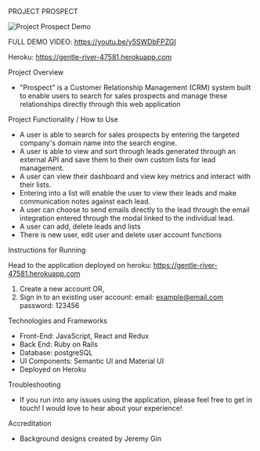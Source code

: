 PROJECT PROSPECT

![Project Prospect Demo](https://media.giphy.com/media/QBGVKlGrSTOz8CdWNm/giphy.gif)

FULL DEMO VIDEO: https://youtu.be/y5SWDbFPZGI

Heroku: https://gentle-river-47581.herokuapp.com

Project Overview
- "Prospect" is a Customer Relationship Management (CRM) system built to enable users to search for sales prospects and manage these relationships directly through this web application

Project Functionality / How to Use
- A user is able to search for sales prospects by entering the targeted company's domain name into the search engine. 
- A user is able to view and sort through leads generated through an external API and save them to their own custom lists for lead management. 
- A user can view their dashboard and view key metrics and interact with their lists.
- Entering into a list will enable the user to view their leads and make communication notes against each lead. 
- A user can choose to send emails directly to the lead through the email integration entered through the modal linked to the individual lead.
- A user can add, delete leads and lists
- There is new user, edit user and delete user account functions

Instructions for Running

Head to the application deployed on heroku: https://gentle-river-47581.herokuapp.com
1. Create a new account OR,
2. Sign in to an existing user account:
  email: example@email.com
  password: 123456

Technologies and Frameworks
- Front-End: JavaScript, React and Redux 
- Back End: Ruby on Rails
- Database: postgreSQL
- UI Components: Semantic UI and Material UI
- Deployed on Heroku

Troubleshooting
- If you run into any issues using the application, please feel free to get in touch! I would love to hear about your experience!

Accreditation 
- Background designs created by Jeremy Gin

